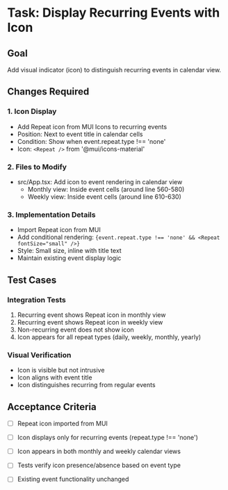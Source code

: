# Task: Display Recurring Events with Icon

## Goal

Add visual indicator (icon) to distinguish recurring events in calendar view.

## Changes Required

### 1. Icon Display
- Add Repeat icon from MUI Icons to recurring events
- Position: Next to event title in calendar cells
- Condition: Show when event.repeat.type !== 'none'
- Icon: `<Repeat />` from '@mui/icons-material'

### 2. Files to Modify
- src/App.tsx: Add icon to event rendering in calendar view
  - Monthly view: Inside event cells (around line 560-580)
  - Weekly view: Inside event cells (around line 610-630)

### 3. Implementation Details
- Import Repeat icon from MUI
- Add conditional rendering: `{event.repeat.type !== 'none' && <Repeat fontSize="small" />}`
- Style: Small size, inline with title text
- Maintain existing event display logic

## Test Cases

### Integration Tests
1. Recurring event shows Repeat icon in monthly view
2. Recurring event shows Repeat icon in weekly view  
3. Non-recurring event does not show icon
4. Icon appears for all repeat types (daily, weekly, monthly, yearly)

### Visual Verification
- Icon is visible but not intrusive
- Icon aligns with event title
- Icon distinguishes recurring from regular events

## Acceptance Criteria

- [ ] Repeat icon imported from MUI
- [ ] Icon displays only for recurring events (repeat.type !== 'none')
- [ ] Icon appears in both monthly and weekly calendar views
- [ ] Tests verify icon presence/absence based on event type
- [ ] Existing event functionality unchanged

